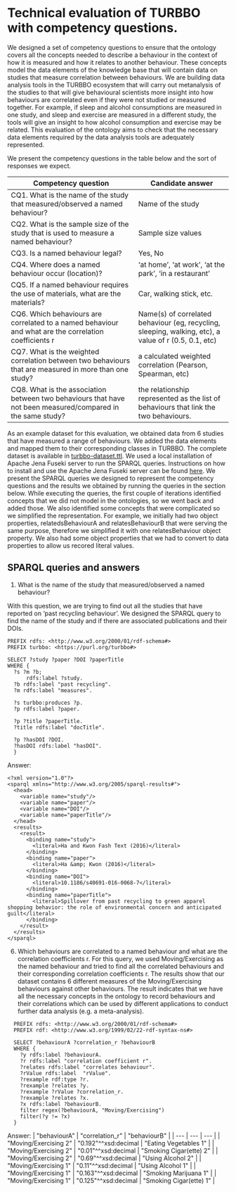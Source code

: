   # Technical evaluation of TURBBO with competency questions.
We designed a set of competency questions to ensure that the ontology covers all the concepts needed to describe a behaviour in the context of how it is measured and how it relates to another behaviour. These concepts model the data elements of the knowledge base that will contain data on studies that measure correlation between behaviours. We are building data analysis tools in the TURBBO ecosystem that will carry out metanalysis of the studies to that will give behavioural scientists more insight into how behaviours are correlated even if they were not studied or measured together. For example, if sleep and alcohol consumptions are measured in one study, and sleep and exercise are measured in a different study, the tools will give an insight to how alcohol consumption and exercise may be related. This evaluation of the ontology aims to check that the necessary data elements required by the data analysis tools are adequately represented. 

We present the competency questions in the table below and the sort of responses we expect.  

| Competency question  | Candidate answer |
| --- | --- |
| CQ1. What is the name of the study that measured/observed a named behaviour? | Name of the study |
| CQ2. What is the sample size of the study that is used to measure a named behaviour? | Sample size values |
| CQ3.  Is a named behaviour legal? | Yes, No |
| CQ4. Where does a named behaviour occur (location)? | ‘at home’, ‘at work’, ‘at the park’, ‘in a restaurant’ |
| CQ5. If a named behaviour requires the use of materials, what are the materials? | Car, walking stick, etc. |
| CQ6. Which behaviours are correlated to a named behaviour and what are the correlation coefficients r | Name(s) of correlated behaviour (eg, recycling, sleeping, walking, etc), a value of r (0.5, 0.1, etc) |
| CQ7. What is the weighted correlation between two behaviours that are measured in more than one study? | a calculated weighted correlation (Pearson, Spearman, etc) |
| CQ8. What is the association between two behaviours that have not been measured/compared in the same study? | the relationship represented as the list of behaviours that link the two behaviours. |

As an example dataset for this evaluation, we obtained data from 6 studies that have measured a range of behaviours. We added the data elements and mapped them to their corresponding classes in TURBBO. The complete dataset is available in [turbbo-dataset.ttl](https://raw.githubusercontent.com/fatibaba/turbbo/main/turbbo-dataset.ttl). We used a local installation of Apache Jena Fuseki server to run the SPARQL queries. Instructions on how to install and use the Apache Jena Fuseki server can be found [here](https://jena.apache.org/documentation/fuseki2/). We present the SPARQL queries we designed to represent the competency questions and the results we obtained by running the queries in the section below. While executing the queries, the first couple of iterations identified concepts that we did not model in the ontologies, so we went back and added those. We also identified some concepts that were complicated so we simplified the representation. For example, we initially had two object properties, relatedsBehaviourA and relatesBehaviourB that were serving the same purpose, therefore we simplified it with one relatesBehaviour object property. We also had some object properties that we had to convert to data properties to allow us recored literal values. 

## SPARQL queries and answers

1. What is the name of the study that measured/observed a named behaviour?

With this question, we are trying to find out all the studies that have reported on ‘past recycling behaviour’. We designed the SPARQL query to find the name of the study and if there are associated publications and their DOIs. 

```
PREFIX rdfs: <http://www.w3.org/2000/01/rdf-schema#>
PREFIX turbbo: <https://purl.org/turbbo#>

SELECT ?study ?paper ?DOI ?paperTitle
WHERE {
  ?s ?m ?b;
      rdfs:label ?study.
  ?b rdfs:label "past recycling".
  ?m rdfs:label "measures".
  
  ?s turbbo:produces ?p.
  ?p rdfs:label ?paper.
  
  ?p ?title ?paperTitle.
  ?title rdfs:label "docTitle".
  
  ?p ?hasDOI ?DOI.
  ?hasDOI rdfs:label "hasDOI".
  }
```

Answer:
```
<?xml version="1.0"?>
<sparql xmlns="http://www.w3.org/2005/sparql-results#">
  <head>
    <variable name="study"/>
    <variable name="paper"/>
    <variable name="DOI"/>
    <variable name="paperTitle"/>
  </head>
  <results>
    <result>
      <binding name="study">
        <literal>Ha and Kwon Fash Text (2016)</literal>
      </binding>
      <binding name="paper">
        <literal>Ha &amp; Kwon (2016)</literal>
      </binding>
      <binding name="DOI">
        <literal>10.1186/s40691-016-0068-7</literal>
      </binding>
      <binding name="paperTitle">
        <literal>Spillover from past recycling to green apparel shopping behavior: the role of environmental concern and anticipated guilt</literal>
      </binding>
    </result>
  </results>
</sparql>
```


6. Which behaviours are correlated to a named behaviour and what are the correlation coefficients r.
For this query, we used Moving/Exercising as the named behaviour and tried to find all the correlated behaviours and their corresponding correlation coefficients r. The results show that our dataset contains 6 different measures of the Moving/Exercising behaviours against other behaviours. The result indicates that we have all the necessary concepts in the ontology to record behaviours and their correlations which can be used by different applications to conduct further data analysis (e.g. a meta-analysis). 

```
  PREFIX rdfs: <http://www.w3.org/2000/01/rdf-schema#>
  PREFIX rdf: <http://www.w3.org/1999/02/22-rdf-syntax-ns#>

  SELECT ?behaviourA ?correlation_r ?behaviourB
  WHERE {
    ?y rdfs:label ?behaviourA.
    ?r rdfs:label "correlation coefficient r".
    ?relates rdfs:label "correlates behaviour".
    ?rValue rdfs:label  "rValue".
    ?rexample rdf:type ?r.
    ?rexample ?relates ?y.
    ?rexample ?rValue ?correlation_r.
    ?rexample ?relates ?x.
    ?x rdfs:label ?behaviourB.
    filter regex(?behaviourA, "Moving/Exercising")
    filter(?y != ?x)
  }
```

Answer:
| "behaviourA" | "correlation_r" | "behaviourB" |
| --- | --- | --- |
| "Moving/Exercising 2" | "0.192"^^xsd:decimal |	"Eating Vegetables 1" |
| "Moving/Exercising 2" | "0.01"^^xsd:decimal | "Smoking Cigar(ette) 2" |
| "Moving/Exercising 2" | "0.69"^^xsd:decimal | "Using Alcohol 2" |
| "Moving/Exercising 1" | "0.11"^^xsd:decimal | "Using Alcohol 1" |
| "Moving/Exercising 1" | "0.163"^^xsd:decimal | "Smoking Marijuana 1" |
| "Moving/Exercising 1" | "0.125"^^xsd:decimal | "Smoking Cigar(ette) 1" |
